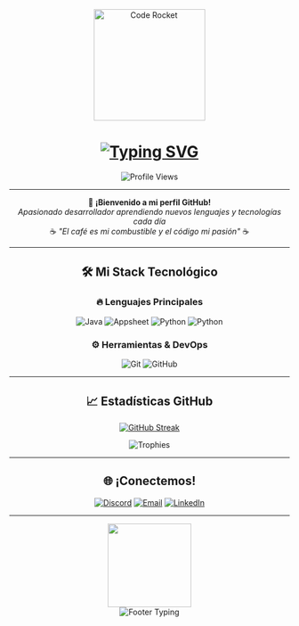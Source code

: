 <div align="center">
  
<!-- Encabezado con efecto neón -->
<div align="center">
  <img src="https://media.giphy.com/media/qJzZ4APiDZQuJDY7vh/giphy.gif" width="200" alt="Code Rocket">
  <h1 align="center">
    <a href="https://git.io/typing-svg">
      <img src="https://readme-typing-svg.herokuapp.com?font=Space+Mono&weight=600&size=35&duration=4000&pause=1000&color=8A2BE2&center=true&vCenter=true&width=600&height=70&lines=¡Hola+%f0%9f%91%8b,+Soy+Sr+Ren!;Full+Stack+Developer+%f0%9f%92%bb;Aprendiz+eterno+%f0%9f%93%9a;Amante+del+c%C3%B3digo+%f0%9f%92%9c" alt="Typing SVG">
    </a>
  </h1>
  <img src="https://komarev.com/ghpvc/?username=SrRen&style=flat-square&color=blueviolet" alt="Profile Views"/>
</div>

---

<!-- Descripción -->
<div align="center">
  
  🌟 **¡Bienvenido a mi perfil GitHub!**  
  *Apasionado desarrollador aprendiendo nuevos lenguajes y tecnologías cada día*  
  ☕ *"El café es mi combustible y el código mi pasión"* ☕
</div>

---

<!-- Sección de habilidades con iconos -->
## 🛠️ Mi Stack Tecnológico

<div align="center">
  
  ### 🔥 **Lenguajes Principales**
  
  ![Java](https://img.shields.io/badge/Java-%23ED8B00.svg?style=for-the-badge&logo=java&logoColor=white)
  ![Appsheet](https://img.shields.io/badge/PHP-%23777BB4.svg?style=for-the-badge&logo=php&logoColor=white)
  ![Python](https://img.shields.io/badge/Python-3670A0?style=for-the-badge&logo=python&logoColor=ffdd54)
  ![Python](https://img.shields.io/badge/Python-3670A0?style=for-the-badge&logo=python&logoColor=23bac4)
  
  ### ⚙️ **Herramientas & DevOps**
  
  ![Git](https://img.shields.io/badge/Git-%23F05033.svg?style=for-the-badge&logo=git&logoColor=white)
  ![GitHub](https://img.shields.io/badge/GitHub-%23121011.svg?style=for-the-badge&logo=github&logoColor=white)
  
</div>

---

<!-- Estadísticas GitHub -->
## 📈 Estadísticas GitHub

<div align="center">
  
  [![GitHub Streak](https://github-readme-streak-stats.herokuapp.com?user=SrRen&theme=tokyonight&hide_border=true&border_radius=15)](https://git.io/streak-stats)
  
  <img src="https://github-profile-trophy.vercel.app/?username=SrRen&theme=dracula&margin-w=15&row=2&column=4" alt="Trophies">
  
</div>

---

<!-- Sección de contacto -->
## 🌐 ¡Conectemos!

<div align="center">
  
  [![Discord](https://img.shields.io/badge/Discord-%235865F2.svg?style=for-the-badge&logo=discord&logoColor=white)](https://discord.gg/TekNUdQWuS)
  [![Email](https://img.shields.io/badge/Email-D14836?style=for-the-badge&logo=gmail&logoColor=white)](mailto:tuemail@example.com)
  [![LinkedIn](https://img.shields.io/badge/LinkedIn-%230077B5.svg?style=for-the-badge&logo=linkedin&logoColor=white)](https://linkedin.com/in/tuperfil)
  
</div>

---

<!-- Footer -->
<div align="center">
  <img src="https://media.giphy.com/media/KzJkzjggfGN5Py6nkT/giphy.gif" width="150">
  <br>
  <img src="https://readme-typing-svg.herokuapp.com?font=Roboto+Condensed&size=18&pause=1000&color=8A2BE2&center=true&vCenter=true&width=500&lines=¡Gracias+por+visitar+mi+perfil!;¡Si+te+gusta+lo+que+ves%2C+dale+una+%e2%ad%90!;¡Feliz+coding+%f0%9f%98%84!" alt="Footer Typing">
</div>

</div>
